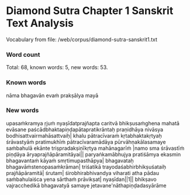 # Diamond Sutra Chapter 1 Sanskrit Text Analysis

Vocabulary from file: /web/corpus/diamond-sutra-sanskrit1.txt

### Word count
Total: 68, known words: 5, new words: 53.

### Known words
nāma
bhagavān
evaṁ
prakṣālya
mayā


### New words
upasaṁkramya
ṛjuṁ
nyaṣīdatprajñapta
caritvā
bhikṣusaṁghena
mahatā
evāsane
paścādbhaktapiṇḍapātapratikrāntaḥ
praṇidhāya
nivāsya
bodhisattvairmahāsattvaiḥ|
khalu
pātracīvaraṁ
kṛtabhaktakṛtyaḥ
śrāvastyāṁ
pratimukhīṁ
pātracīvaramādāya
pūrvāhṇakālasamaye
saṁbahulā
ekānte
triṣpradakṣiṇīkṛtya
mahānagarīṁ
|namo
sma
śrāvastīṁ
piṇḍāya
āryaprajñāpāramitāyai||
paryaṅkamābhujya
pratiśāmya
ekasmin
bhagavantaṁ
kāyaṁ
smṛtimupasthāpya|
bhagavataḥ
bhagavāṁstenopasaṁkrāman|
triśatikā
trayodaśabhirbhikṣuśataiḥ
prajñāpāramitā|
śrutam|
śirobhirabhivandya
viharati
atha
pādau
saṁbahulaiśca
yena
sārthaṁ
prāvikṣat|
nyaṣīdan||1||
bhikṣavo
vajracchedikā
bhagavatyā
samaye
jetavane'nāthapiṇḍadasyārāme
